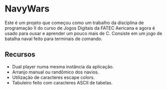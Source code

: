 # NavyWars

Este é um projeto que começou como um trabalho da disciplina de programação II do curso de Jogos Digitais da FATEC Aericana e agora é usado para ousar e aprender um pouco mais de C. Consiste em um jogo de batalha naval feito para terminais de comando.

## Recursos

* Dual player numa mesma instância da aplicação.
* Arranjo manual ou randômico dos navios.
* Utilização de caracteres escape colors.
* Tabuleiro feito com caracteres ASCII de tabelas.
